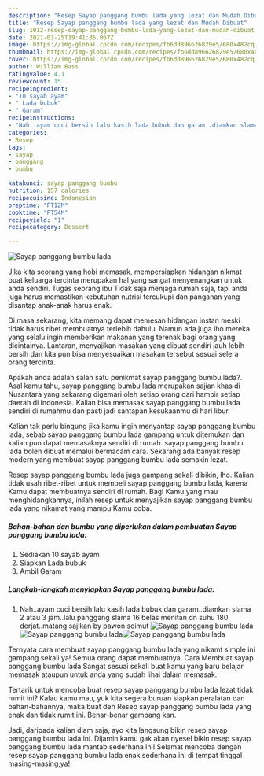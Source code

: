 ```yaml
---
description: "Resep Sayap panggang bumbu lada yang lezat dan Mudah Dibuat"
title: "Resep Sayap panggang bumbu lada yang lezat dan Mudah Dibuat"
slug: 1012-resep-sayap-panggang-bumbu-lada-yang-lezat-dan-mudah-dibuat
date: 2021-03-25T19:41:35.067Z
image: https://img-global.cpcdn.com/recipes/fb6dd896626829e5/680x482cq70/sayap-panggang-bumbu-lada-foto-resep-utama.jpg
thumbnail: https://img-global.cpcdn.com/recipes/fb6dd896626829e5/680x482cq70/sayap-panggang-bumbu-lada-foto-resep-utama.jpg
cover: https://img-global.cpcdn.com/recipes/fb6dd896626829e5/680x482cq70/sayap-panggang-bumbu-lada-foto-resep-utama.jpg
author: William Bass
ratingvalue: 4.1
reviewcount: 15
recipeingredient:
- "10 sayab ayam"
- " Lada bubuk"
- " Garam"
recipeinstructions:
- "Nah..ayam cuci bersih lalu kasih lada bubuk dan garam..diamkan slama 2 atau 3 jam..lalu panggang slama 16 belas menitan dn suhu 180 derjat..matang sajikan by pawon soimut"
categories:
- Resep
tags:
- sayap
- panggang
- bumbu

katakunci: sayap panggang bumbu 
nutrition: 157 calories
recipecuisine: Indonesian
preptime: "PT12M"
cooktime: "PT54M"
recipeyield: "1"
recipecategory: Dessert

---
```



![Sayap panggang bumbu lada](https://img-global.cpcdn.com/recipes/fb6dd896626829e5/680x482cq70/sayap-panggang-bumbu-lada-foto-resep-utama.jpg)

Jika kita seorang yang hobi memasak, mempersiapkan hidangan nikmat buat keluarga tercinta merupakan hal yang sangat menyenangkan untuk anda sendiri. Tugas seorang ibu Tidak saja menjaga rumah saja, tapi anda juga harus memastikan kebutuhan nutrisi tercukupi dan panganan yang disantap anak-anak harus enak.

Di masa  sekarang, kita memang dapat memesan hidangan instan meski tidak harus ribet membuatnya terlebih dahulu. Namun ada juga lho mereka yang selalu ingin memberikan makanan yang terenak bagi orang yang dicintainya. Lantaran, menyajikan masakan yang dibuat sendiri jauh lebih bersih dan kita pun bisa menyesuaikan masakan tersebut sesuai selera orang tercinta. 



Apakah anda adalah salah satu penikmat sayap panggang bumbu lada?. Asal kamu tahu, sayap panggang bumbu lada merupakan sajian khas di Nusantara yang sekarang digemari oleh setiap orang dari hampir setiap daerah di Indonesia. Kalian bisa memasak sayap panggang bumbu lada sendiri di rumahmu dan pasti jadi santapan kesukaanmu di hari libur.

Kalian tak perlu bingung jika kamu ingin menyantap sayap panggang bumbu lada, sebab sayap panggang bumbu lada gampang untuk ditemukan dan kalian pun dapat memasaknya sendiri di rumah. sayap panggang bumbu lada boleh dibuat memalui bermacam cara. Sekarang ada banyak resep modern yang membuat sayap panggang bumbu lada semakin lezat.

Resep sayap panggang bumbu lada juga gampang sekali dibikin, lho. Kalian tidak usah ribet-ribet untuk membeli sayap panggang bumbu lada, karena Kamu dapat membuatnya sendiri di rumah. Bagi Kamu yang mau menghidangkannya, inilah resep untuk menyajikan sayap panggang bumbu lada yang nikamat yang mampu Kamu coba.

<!--inarticleads1-->

##### Bahan-bahan dan bumbu yang diperlukan dalam pembuatan Sayap panggang bumbu lada:

1. Sediakan 10 sayab ayam
1. Siapkan  Lada bubuk
1. Ambil  Garam




<!--inarticleads2-->

##### Langkah-langkah menyiapkan Sayap panggang bumbu lada:

1. Nah..ayam cuci bersih lalu kasih lada bubuk dan garam..diamkan slama 2 atau 3 jam..lalu panggang slama 16 belas menitan dn suhu 180 derjat..matang sajikan by pawon soimut
<img src="https://img-global.cpcdn.com/steps/ad3c2d291fba62d6/160x128cq70/sayap-panggang-bumbu-lada-langkah-memasak-1-foto.jpg" alt="Sayap panggang bumbu lada"><img src="https://img-global.cpcdn.com/steps/74815ebb14fdeaca/160x128cq70/sayap-panggang-bumbu-lada-langkah-memasak-1-foto.jpg" alt="Sayap panggang bumbu lada"><img src="https://img-global.cpcdn.com/steps/9887c9e1bda745ce/160x128cq70/sayap-panggang-bumbu-lada-langkah-memasak-1-foto.jpg" alt="Sayap panggang bumbu lada">



Ternyata cara membuat sayap panggang bumbu lada yang nikamt simple ini gampang sekali ya! Semua orang dapat membuatnya. Cara Membuat sayap panggang bumbu lada Sangat sesuai sekali buat kamu yang baru belajar memasak ataupun untuk anda yang sudah lihai dalam memasak.

Tertarik untuk mencoba buat resep sayap panggang bumbu lada lezat tidak rumit ini? Kalau kamu mau, yuk kita segera buruan siapkan peralatan dan bahan-bahannya, maka buat deh Resep sayap panggang bumbu lada yang enak dan tidak rumit ini. Benar-benar gampang kan. 

Jadi, daripada kalian diam saja, ayo kita langsung bikin resep sayap panggang bumbu lada ini. Dijamin kamu gak akan nyesel bikin resep sayap panggang bumbu lada mantab sederhana ini! Selamat mencoba dengan resep sayap panggang bumbu lada enak sederhana ini di tempat tinggal masing-masing,ya!.

